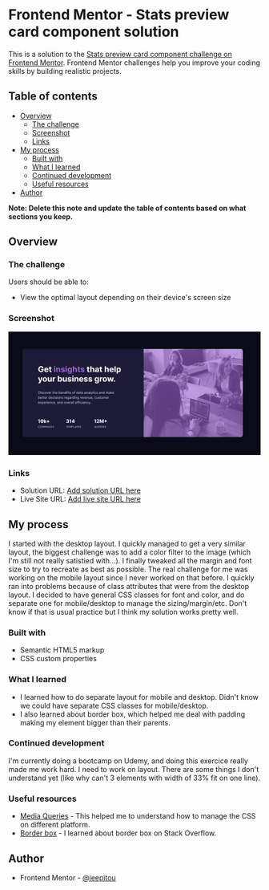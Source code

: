 # Frontend Mentor - Stats preview card component solution

This is a solution to the [Stats preview card component challenge on Frontend Mentor](https://www.frontendmentor.io/challenges/stats-preview-card-component-8JqbgoU62). Frontend Mentor challenges help you improve your coding skills by building realistic projects.

## Table of contents

- [Overview](#overview)
  - [The challenge](#the-challenge)
  - [Screenshot](#screenshot)
  - [Links](#links)
- [My process](#my-process)
  - [Built with](#built-with)
  - [What I learned](#what-i-learned)
  - [Continued development](#continued-development)
  - [Useful resources](#useful-resources)
- [Author](#author)

**Note: Delete this note and update the table of contents based on what sections you keep.**

## Overview

### The challenge

Users should be able to:

- View the optimal layout depending on their device's screen size

### Screenshot

![](./images/printscreen.png)

### Links

- Solution URL: [Add solution URL here](https://github.com/jeepitou/FrontEndMentor---stat-preview-card-component)
- Live Site URL: [Add live site URL here](https://jeepitou.github.io/FrontEndMentor---stat-preview-card-component/)

## My process
I started with the desktop layout. I quickly managed to get a very similar layout, the biggest challenge was to add a color filter to the image (which I'm still not really satistied with...). I finally tweaked all the margin and font size to try to recreate as best as possible.
The real challenge for me was working on the mobile layout since I never worked on that before. I quickly ran into problems because of class attributes that were from the desktop layout.
I decided to have general CSS classes for font and color, and do separate one for mobile/desktop to manage the sizing/margin/etc. Don't know if that is usual practice but I think my solution works pretty well.
### Built with

- Semantic HTML5 markup
- CSS custom properties

### What I learned

- I learned how to do separate layout for mobile and desktop. Didn't know we could have separate CSS classes for mobile/desktop.
- I also learned about border box, which helped me deal with padding making my element bigger than their parents.

### Continued development

I'm currently doing a bootcamp on Udemy, and doing this exercice really made me work hard. I need to work on layout. There are some things I don't understand yet (like why can't 3 elements with width of 33% fit on one line).

### Useful resources

- [Media Queries](https://www.w3schools.com/css/css_rwd_mediaqueries.asp) - This helped me to understand how to manage the CSS on different platform.
- [Border box](https://stackoverflow.com/questions/5175268/keep-padding-from-making-the-element-bigger) - I learned about border box on Stack Overflow.

## Author

- Frontend Mentor - [@jeepitou](https://www.frontendmentor.io/profile/jeepitou)
